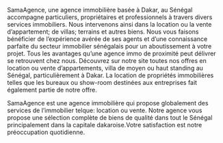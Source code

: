 SamaAgence, une agence immobilière basée à Dakar, au Sénégal accompagne particuliers, propriétaires et professionnels à 
travers divers services immobiliers. Nous intervenons ainsi dans la location ou la vente d’appartement; 
de villas; terrains et autres biens.
Nous vous faisons bénéficier de l’expérience avérée de ses agents et d’une connaissance parfaite du secteur 
immobilier sénégalais pour un aboutissement à votre projet. Tous les avantages qu’une agence immo de proximité 
peut délivrer se retrouvent chez nous.
Découvrez sur notre site toutes nos offres en location ou vente d’appartements, villa de moyen ou haut standing 
au Sénégal, particulièrement à Dakar. La location de propriétés immobilières telles que les bureaux ou show-room 
destinées aux entreprises fait également partie de notre offre.


SamaAgence est une agence immobilière qui propose globalement des services de l’immobilier telque: location ou vente.
Notre agence vous propose une sélection complète de biens de qualité dans tout le Sénégal principalement
dans la capitale dakaroise.Votre satisfaction est notre préoccupation quotidienne. 
